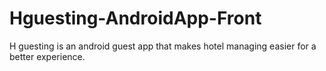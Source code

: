 # Hguesting-AndroidApp-Front
H guesting is an android guest app that makes hotel managing easier for a better experience.
